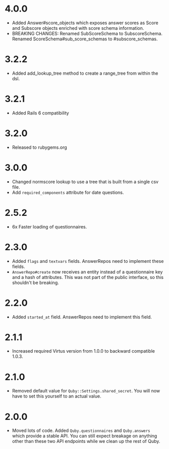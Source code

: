 # 4.0.0

* Added Answer#score_objects which exposes answer scores as Score and Subscore objects enriched with score schema information.
* BREAKING CHANGES: Renamed SubScoreSchema to SubscoreSchema. Renamed ScoreSchema#sub_score_schemas to #subscore_schemas.

# 3.2.2

* Added add_lookup_tree method to create a range_tree from within the dsl.

# 3.2.1

* Added Rails 6 compatibility

# 3.2.0

* Released to rubygems.org

# 3.0.0

* Changed normscore lookup to use a tree that is built from a single csv file.
* Add `required_components` attribute for date questions.

# 2.5.2

* 6x Faster loading of questionnaires.

# 2.3.0

* Added `flags` and `textvars` fields. AnswerRepos need to implement these fields.
* `AnswerRepo#create` now receives an entity instead of a questionnaire key and
  a hash of attributes. This was not part of the public interface, so this
  shouldn't be breaking.

# 2.2.0

* Added `started_at` field. AnswerRepos need to implement this field.

# 2.1.1

* Increased required Virtus version from 1.0.0 to backward compatible 1.0.3.

# 2.1.0

* Removed default value for `Quby::Settings.shared_secret`. You will now have
  to set this yourself to an actual value.

# 2.0.0

* Moved lots of code. Added `Quby.questionnaires` and `Quby.answers` which
  provide a stable API. You can still expect breakage on anything other than
  these two API endpoints while we clean up the rest of Quby.

